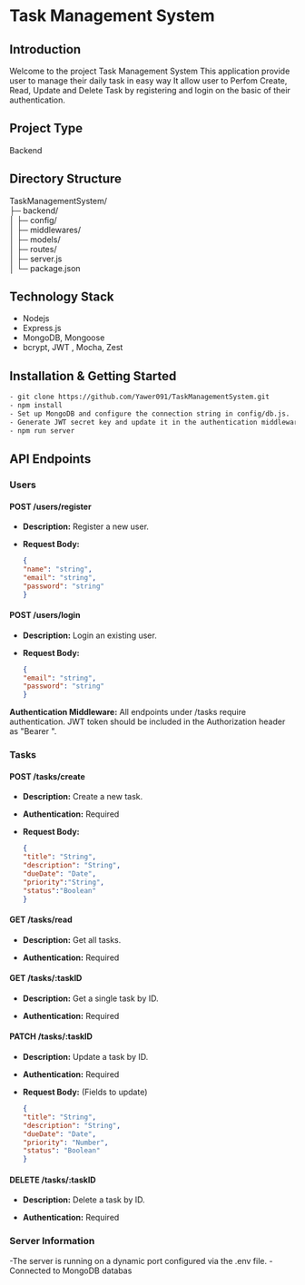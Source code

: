 # Task Management System

## Introduction
  Welcome to the project Task Management System This application provide user to manage their daily task in easy way
  It allow user to Perfom Create, Read, Update and Delete Task by registering and login on the basic of their authentication.

## Project Type
   Backend

## Directory Structure
TaskManagementSystem/<br>
├─ backend/<br>
│  ├─ config/<br>
│  ├─ middlewares/<br>
│  ├─ models/<br>
│  ├─ routes/<br>
│  ├─ server.js<br>
│  └─ package.json<br>

## Technology Stack
- Nodejs
- Express.js
- MongoDB, Mongoose
- bcrypt, JWT , Mocha, Zest

## Installation & Getting Started
```bash
- git clone https://github.com/Yawer091/TaskManagementSystem.git
- npm install
- Set up MongoDB and configure the connection string in config/db.js.
- Generate JWT secret key and update it in the authentication middleware (middleware/auth.middleware.js).
- npm run server
```
## API Endpoints

### Users

#### POST /users/register

- **Description:** Register a new user.

- **Request Body:**
    ```json
    {
    "name": "string",
    "email": "string",
    "password": "string"
    }

#### POST /users/login

- **Description:** Login an existing user.

- **Request Body:**
  ```json
  {
  "email": "string",
  "password": "string"
  }


**Authentication Middleware:** All endpoints under /tasks require authentication. JWT token should be included in the Authorization header as "Bearer ".

### Tasks

#### POST /tasks/create

- **Description:** Create a new task.

- **Authentication:** Required

- **Request Body:**
  ```json
  {
  "title": "String",
  "description": "String",
  "dueDate": "Date",
  "priority":"String",
  "status":"Boolean"
  }

#### GET /tasks/read

- **Description:** Get all tasks.

- **Authentication:** Required

#### GET /tasks/:taskID

- **Description:** Get a single task by ID.

- **Authentication:** Required

#### PATCH /tasks/:taskID

- **Description:** Update a task by ID.

- **Authentication:** Required

- **Request Body:** (Fields to update)
  ```json
  {
  "title": "String",
  "description": "String",
  "dueDate": "Date",
  "priority": "Number",
  "status": "Boolean"
  }

#### DELETE /tasks/:taskID

- **Description:** Delete a task by ID.

- **Authentication:** Required

### Server Information
-The server is running on a dynamic port configured via the .env file.
-Connected to MongoDB databas
